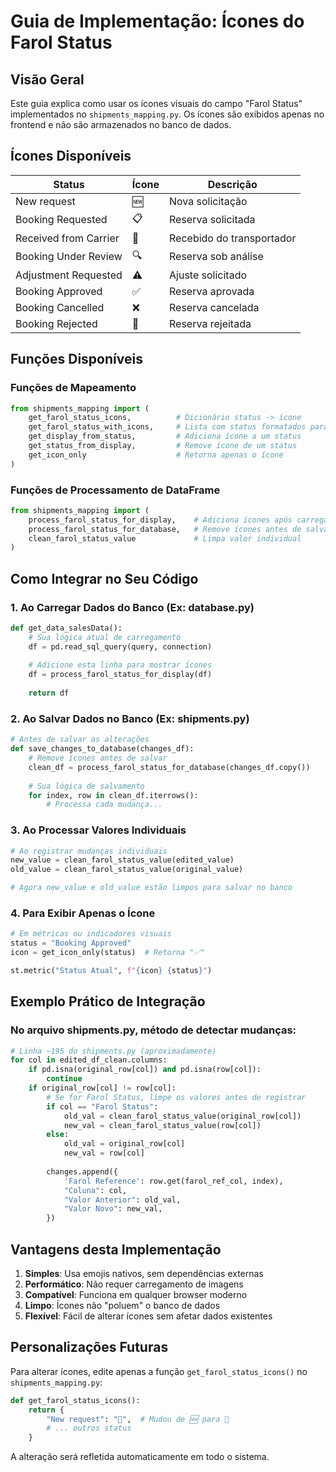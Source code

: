 # Guia de Implementação: Ícones do Farol Status

## Visão Geral

Este guia explica como usar os ícones visuais do campo "Farol Status" implementados no `shipments_mapping.py`. Os ícones são exibidos apenas no frontend e não são armazenados no banco de dados.

## Ícones Disponíveis

| Status | Ícone | Descrição |
|--------|-------|-----------|
| New request | 🆕 | Nova solicitação |
| Booking Requested | 📋 | Reserva solicitada |
| Received from Carrier | 📨 | Recebido do transportador |
| Booking Under Review | 🔍 | Reserva sob análise |
| Adjustment Requested | ⚠️ | Ajuste solicitado |
| Booking Approved | ✅ | Reserva aprovada |
| Booking Cancelled | ❌ | Reserva cancelada |
| Booking Rejected | 🚫 | Reserva rejeitada |

## Funções Disponíveis

### Funções de Mapeamento
```python
from shipments_mapping import (
    get_farol_status_icons,          # Dicionário status -> ícone
    get_farol_status_with_icons,     # Lista com status formatados para dropdown
    get_display_from_status,         # Adiciona ícone a um status
    get_status_from_display,         # Remove ícone de um status
    get_icon_only                    # Retorna apenas o ícone
)
```

### Funções de Processamento de DataFrame
```python
from shipments_mapping import (
    process_farol_status_for_display,    # Adiciona ícones após carregar do banco
    process_farol_status_for_database,   # Remove ícones antes de salvar no banco
    clean_farol_status_value             # Limpa valor individual
)
```

## Como Integrar no Seu Código

### 1. Ao Carregar Dados do Banco (Ex: database.py)

```python
def get_data_salesData():
    # Sua lógica atual de carregamento
    df = pd.read_sql_query(query, connection)
    
    # Adicione esta linha para mostrar ícones
    df = process_farol_status_for_display(df)
    
    return df
```

### 2. Ao Salvar Dados no Banco (Ex: shipments.py)

```python
# Antes de salvar as alterações
def save_changes_to_database(changes_df):
    # Remove ícones antes de salvar
    clean_df = process_farol_status_for_database(changes_df.copy())
    
    # Sua lógica de salvamento
    for index, row in clean_df.iterrows():
        # Processa cada mudança...
```

### 3. Ao Processar Valores Individuais

```python
# Ao registrar mudanças individuais
new_value = clean_farol_status_value(edited_value)
old_value = clean_farol_status_value(original_value)

# Agora new_value e old_value estão limpos para salvar no banco
```

### 4. Para Exibir Apenas o Ícone

```python
# Em métricas ou indicadores visuais
status = "Booking Approved"
icon = get_icon_only(status)  # Retorna "✅"

st.metric("Status Atual", f"{icon} {status}")
```

## Exemplo Prático de Integração

### No arquivo shipments.py, método de detectar mudanças:

```python
# Linha ~195 do shipments.py (aproximadamente)
for col in edited_df_clean.columns:
    if pd.isna(original_row[col]) and pd.isna(row[col]):
        continue
    if original_row[col] != row[col]:
        # Se for Farol Status, limpe os valores antes de registrar
        if col == "Farol Status":
            old_val = clean_farol_status_value(original_row[col])
            new_val = clean_farol_status_value(row[col])
        else:
            old_val = original_row[col]
            new_val = row[col]
            
        changes.append({
            'Farol Reference': row.get(farol_ref_col, index),
            "Coluna": col,
            "Valor Anterior": old_val,
            "Valor Novo": new_val,
        })
```

## Vantagens desta Implementação

1. **Simples**: Usa emojis nativos, sem dependências externas
2. **Performático**: Não requer carregamento de imagens
3. **Compatível**: Funciona em qualquer browser moderno
4. **Limpo**: Ícones não "poluem" o banco de dados
5. **Flexível**: Fácil de alterar ícones sem afetar dados existentes

## Personalizações Futuras

Para alterar ícones, edite apenas a função `get_farol_status_icons()` no `shipments_mapping.py`:

```python
def get_farol_status_icons():
    return {
        "New request": "🔵",  # Mudou de 🆕 para 🔵
        # ... outros status
    }
```

A alteração será refletida automaticamente em todo o sistema. 
